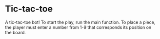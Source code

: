 # Tic-tac-toe
A tic-tac-toe bot! To start the play, run the main function. To place a piece, the player must enter a number from 1-9 that corresponds its position on the board.
